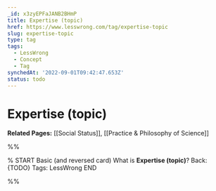 ```yaml
---
_id: x3zyEPFaJANB2BHmP
title: Expertise (topic)
href: https://www.lesswrong.com/tag/expertise-topic
slug: expertise-topic
type: tag
tags:
  - LessWrong
  - Concept
  - Tag
synchedAt: '2022-09-01T09:42:47.653Z'
status: todo
---
```


# Expertise (topic)

**Related Pages:** [[Social Status]], [[Practice & Philosophy of Science]]


%%

% START
Basic (and reversed card)
What is **Expertise (topic)**?
Back: {TODO}
Tags: LessWrong
END

%%
	
